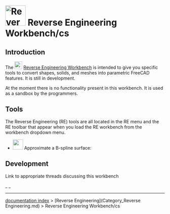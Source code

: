 # <img alt="Reverse Engineering workbench icon" src=images/Workbench_Reverse_Engineering.svg  style="width:64px;"> Reverse Engineering Workbench/cs

## Introduction

The <img alt="" src=images/Workbench_Reverse_Engineering.svg  style="width:24px;"> [Reverse Engineering Workbench](Reverse_Engineering_Workbench.md) is intended to give you specific tools to convert shapes, solids, and meshes into parametric FreeCAD features. It is still in development.

At the moment there is no functionality present in this workbench. It is used as a sandbox by the programmers.

## Tools

The Reverse Engineering (RE) tools are all located in the RE menu and the RE toolbar that appear when you load the RE workbench from the workbench dropdown menu.

-   <img alt="" src=images/FitSurface.svg  style="width:32px;"> Approximate a B-spline surface:

## Development

Link to appropriate threads discussing this workbench







_ _

---
[documentation index](../README.md) > [Reverse Engineering](Category_Reverse Engineering.md) > Reverse Engineering Workbench/cs
